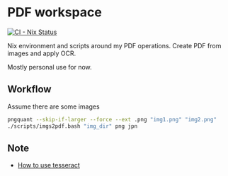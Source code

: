 # PDF workspace

[![CI - Nix Status](https://github.com/kachick/pdf-workspace/actions/workflows/ci-nix.yml/badge.svg?branch=main)](https://github.com/kachick/pdf-workspace/actions/workflows/ci-nix.yml?query=branch%3Amain+)

Nix environment and scripts around my PDF operations. Create PDF from images and apply OCR.

Mostly personal use for now.

## Workflow

Assume there are some images

```bash
pngquant --skip-if-larger --force --ext .png "img1.png" "img2.png"
./scripts/imgs2pdf.bash "img_dir" png jpn
```

## Note

- [How to use tesseract](https://github.com/kachick/times_kachick/issues/165)
